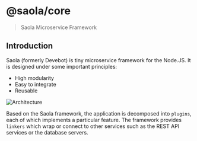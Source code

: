 # @saola/core

> Saola Microservice Framework

## Introduction

Saola (formerly Devebot) is tiny microservice framework for the Node.JS. It is designed under some important principles:

* High modularity
* Easy to integrate
* Reusable

![Architecture](https://raw.github.com/saola-tools/saola-core/master/docs/modules/ROOT/assets/images/devebot-architecture.png)


Based on the Saola framework, the application is decomposed into `plugins`, each of which implements a particular feature. The framework provides `linkers` which wrap or connect to other services such as the REST API services or the database servers.
